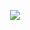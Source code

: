 <p align="center">
        <img src="https://capsule-render.vercel.app/api?type=venom&height=225&color=gradient&text=Hello,%20World!👋&reversal=false&textBg=false&fontColor=FFFFFF&fontSize=20&animation=twinkling" />
</p>
